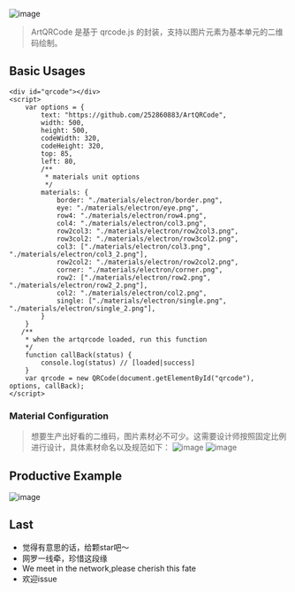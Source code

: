 ![image](http://wx1.sinaimg.cn/large/a73bc6a1ly1fz9rutoazqj21kw0lon0r.jpg)  

>ArtQRCode 是基于 qrcode.js 的封装，支持以图片元素为基本单元的二维码绘制。

## Basic Usages
```
<div id="qrcode"></div>
<script>
    var options = {
        text: "https://github.com/252860883/ArtQRCode",
        width: 500,
        height: 500,
        codeWidth: 320,
        codeHeight: 320,
        top: 85,
        left: 80,
        /**
         * materials unit options
         */
        materials: {
            border: "./materials/electron/border.png",
            eye: "./materials/electron/eye.png",
            row4: "./materials/electron/row4.png",
            col4: "./materials/electron/col3.png",
            row2col3: "./materials/electron/row2col3.png",
            row3col2: "./materials/electron/row3col2.png",
            col3: ["./materials/electron/col3.png", "./materials/electron/col3_2.png"],
            row2col2: "./materials/electron/row2col2.png",
            corner: "./materials/electron/corner.png",
            row2: ["./materials/electron/row2.png", "./materials/electron/row2_2.png"],
            col2: "./materials/electron/col2.png",
            single: ["./materials/electron/single.png", "./materials/electron/single_2.png"],
        }
    }
   /**
    * when the artqrcode loaded, run this function
    */
    function callBack(status) {
        console.log(status) // [loaded|success]
    }
    var qrcode = new QRCode(document.getElementById("qrcode"), options, callBack);
</script>
```

### Material Configuration
>想要生产出好看的二维码，图片素材必不可少。这需要设计师按照固定比例进行设计，具体素材命名以及规范如下：
![image](https://wx1.sinaimg.cn/large/a73bc6a1ly1g7pop9fgaij22h60lr7am.jpg)
![image](https://wx2.sinaimg.cn/large/a73bc6a1ly1g7pr17yjbgg21mn0m5jx5.gif)

## Productive Example
![image](http://wx2.sinaimg.cn/large/a73bc6a1ly1fmeydtz4jej21kw0qzgz6.jpg)


## Last
- 觉得有意思的话，给颗star吧～
- 网罗一线牵，珍惜这段缘
- We meet in the network,please cherish this fate
- 欢迎issue
